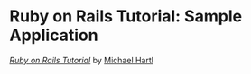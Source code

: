# Ruby on Rails Tutorial: Sample Application

[*Ruby on Rails Tutorial*](http://railstutorial.jp/)
by [Michael Hartl](http://www.michaelhartl.com/)
